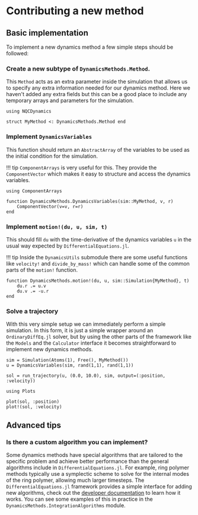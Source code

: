 
# Contributing a new method

## Basic implementation

To implement a new dynamics method a few simple steps should be followed:

### Create a new subtype of `DynamicsMethods.Method`.

This `Method` acts as an extra parameter inside the simulation that allows us to specify
any extra information needed for our dynamics method. Here we haven't added any extra
fields but this can be a good place to include any temporary arrays and parameters
for the simulation.

```@example mymethod
using NQCDynamics

struct MyMethod <: DynamicsMethods.Method end
```

### Implement `DynamicsVariables`

This function should return an `AbstractArray` of the variables to be used as the initial
condition for the simulation.

!!! tip
    `ComponentArrays` is very useful for this. They provide the `ComponentVector` which
    makes it easy to structure and access the dynamics variables.

```@example mymethod
using ComponentArrays

function DynamicsMethods.DynamicsVariables(sim::MyMethod, v, r)
    ComponentVector(v=v, r=r)
end
```

### Implement `motion!(du, u, sim, t)`

This should fill `du` with the time-derivative of the dynamics variables `u` in the
usual way expected by `DifferentialEquations.jl`.

!!! tip
    Inside the `DynamicsUtils` submodule there are some useful functions like `velocity!` and
    `divide_by_mass!` which can handle some of the common parts of the `motion!` function.

```@example mymethod
function DynamicsMethods.motion!(du, u, sim::Simulation{MyMethod}, t)
    du.r .= u.v
    du.v .= -u.r
end
```

### Solve a trajectory

With this very simple setup we can immediately perform a simple simulation.
In this form, it is just a simple wrapper around an `OrdinaryDiffEq.jl` solver, but
by using the other parts of the framework like the `Models` and the `Calculator` interface
it becomes straightforward to implement new dynamics methods.

```@example mymethod
sim = Simulation(Atoms(1), Free(), MyMethod())
u = DynamicsVariables(sim, rand(1,1), rand(1,1))

sol = run_trajectory(u, (0.0, 10.0), sim, output=(:position, :velocity))

using Plots

plot(sol, :position)
plot!(sol, :velocity)
```

## Advanced tips

### Is there a custom algorithm you can implement?

Some dynamics methods have special algorithms that are tailored to the specific problem
and achieve better performance than the general algorithms include in
`DifferentialEquations.jl`.
For example, ring polymer methods typically use a symplectic scheme to solve for the
internal modes of the ring polymer, allowing much larger timesteps.
The `DifferentialEquations.jl` framework provides a simple interface for adding new
algorithms, check out the [developer documentation](https://devdocs.sciml.ai/dev/)
to learn how it works.
You can see some examples of this in practice in the `DynamicsMethods.IntegrationAlgorithms` module.
